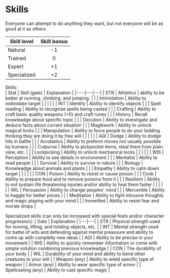 # Skills

Everyone can attempt to do anything they want, but not everyone will be as good at it as others.

| Skill level | Skill bonus |
|---|:---:|
| Natural | -1 |
| Trained | 0 |
| Expert | +1 |
| Specialized | +2 |

Skills:  
| Stat | Skill (gate) | Explanation |
|:---:|---|---|
| STR | Athletics | ability to be better at running, climbing, and jumping. |
|  | Intimidation | Ability to indimidate target |
|  |  |  |
| INT | Identify | Ability to identify objects |
|  | Spell reading | Ability to recognize spells being casted |
|  | Crafting | Ability to craft basic quality weapons (+0) and craft runes |
|  | History | Recall knowleadge about specific topic |
|  | Decution | Ability to investigate and deduce facts about current situation |
|  | Magikwork | Ability to unlock magical locks |
|  | Manipulation | Ability to force people to do your bidding thinking they are doing it by free will |
|  |  |  |
| AGI | Dodge | Ability to dodge hits in battle |
|  | Acrobatics | Ability to preform moves not usually possible by humans |
|  | Cutpurse | Ability to pickpocket items, steal them from plain view, etc. |
|  | Lockpicking | Ability to unlock mechanical locks |
|  |  |  |
| WIS | Perception | Ability to see details in environment |
|  | Mentalist | Ability to read people |
|  | Survival | Ability to survive in nature |
|  | Biology | Knowleadge about animals and plants |
|  | Empathy | Ability to calm down target |
|  |  |  |
| CON | Poison | Ability to resist or cause poison |
|  | Cook | Ability to prepare food and to remove poisons from it |
|  | Resilient | Ability to not sustain life threatening injuries and/or ability to heal them faster |
|  |  |  |
| WIL | Persuasion | Ability to change peoples' mind |
|  | Mercentile | Ability to haggle for better prices |
|  | Meditation | Ability to fight intrusive thoughts and magic playing with your mind |
|  | Ironwilled | Ability to resist fear and morale drops |

Specialized skills (can only be increased with special feats and/or character progression):
| Gate | Explanation |
|---|---|
| STR | Physical strength used for moving, lifting, and holding objects, etc. |
| INT | Mental strength used for battel of wits and defending against mental preassure and ability to come up with completly new ideas |
| AGI | Ability to be precise in your movement |
| WIS | Ability to quickly remember information or come with simple solution combining previous knowleadge |
| CON | The durability of your body |
| WIL | Durability of your mind and ability to bend other creatures to your will |
| Weapon (any) | Ability to wield specific type of weapon |
| Armor (any) | Ability to wear specific type of armor |
| Spellcasting (any) | Ability to cast specific magic |
